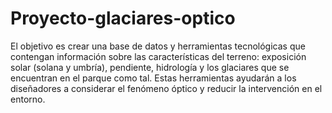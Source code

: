 # Proyecto-glaciares-optico
El objetivo es crear una base de datos y herramientas tecnológicas que contengan información sobre las características del terreno: exposición solar (solana y umbría), pendiente, hidrología y los glaciares que se encuentran en el parque como tal. Estas herramientas ayudarán a los diseñadores a considerar el fenómeno óptico y reducir la intervención en el entorno.
